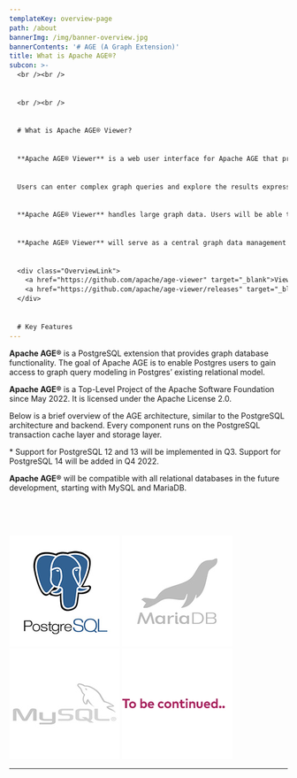 ```yaml
---
templateKey: overview-page
path: /about
bannerImg: /img/banner-overview.jpg
bannerContents: '# AGE (A Graph Extension)'
title: What is Apache AGE®?
subcon: >-
  <br /><br />


  <br /><br />


  # What is Apache AGE® Viewer?


  **Apache AGE® Viewer** is a web user interface for Apache AGE that provides data visualization and exploration.


  Users can enter complex graph queries and explore the results expressed in graph and table data.


  **Apache AGE® Viewer** handles large graph data. Users will be able to discover meaningful insights with the help of various graph algorithms.


  **Apache AGE® Viewer** will serve as a central graph data management & development platform for Apache AGE, a graph extension which will support all relational databases in the future.


  <div class="OverviewLink">
    <a href="https://github.com/apache/age-viewer" target="_blank">View Code</a> 
    <a href="https://github.com/apache/age-viewer/releases" target="_blank">Download</a>
  </div>


  # Key Features
---
```


**Apache AGE®** is a PostgreSQL extension that provides graph database functionality. The goal of Apache AGE is to enable Postgres users to gain access to graph query modeling in Postgres’ existing relational model.

**Apache AGE®** is a Top-Level Project of the Apache Software Foundation since May 2022. It is licensed under the Apache License 2.0.

Below is a brief overview of the AGE architecture, similar to the PostgreSQL architecture and backend. Every component runs on the PostgreSQL transaction cache layer and storage layer.

\* Support for PostgreSQL 12 and 13 will be implemented in Q3. Support for PostgreSQL 14 will be added in Q4 2022.

**Apache AGE®** will be compatible with all relational databases in the future development, starting with MySQL and MariaDB.

<br /><br /><br />

<div class="Databases">

![](/img/logo-large-postgresql.jpg)
![](/img/logo-large-mariadb.jpg)
![](/img/icon-Large-mysql.jpg)
![](/img/to-be-continued...png)

</div>

---

<br />

